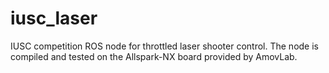 # iusc_laser
IUSC competition ROS node for throttled laser shooter control. The node is compiled and tested on the Allspark-NX board provided by AmovLab.
